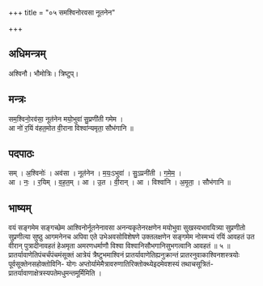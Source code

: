 +++
title = "०५ समश्विनोरवसा नूतनेन"

+++
## अधिमन्त्रम्
अश्विनौ। भौमोत्रिः। त्रिष्टुप्।

## मन्त्रः
सम॒श्विनो॒रव॑सा॒ नूत॑नेन मयो॒भुवा॑ सु॒प्रणी॑ती गमेम ।  
आ नो॑ र॒यिं व॑हत॒मोत वी॒राना विश्वा॑न्यमृता॒ सौभ॑गानि ॥

## पदपाठः
सम् । अ॒श्विनोः॑ । अव॑सा । नूत॑नेन । म॒यः॒ऽभुवा॑ । सु॒ऽप्रनी॑ती । ग॒मे॒म॒ ।  
आ । नः॒ । र॒यिम् । व॒ह॒त॒म् । आ । उ॒त । वी॒रान् । आ । विश्वा॑नि । अ॒मृ॒ता॒ । सौभ॑गानि ॥

## भाष्यम्
वयं सङ्गमेम सङ्गच्छेम आश्विनोर्नूतनेनावसा अनन्यकृतेनरक्षणेन मयोभुवा सुखस्यभावयित्र्या सुप्रणीतो सुप्रणीत्या सुष्ठु आगमनेनच अपिवा एते उभेअवसोविशेषणे उक्तलक्षणेन सङ्गमेम नोस्मभ्यं रयिं आवहतं उत वीरान् पुत्रादीनावहतं हेअमृता अमरणधर्माणौ विश्वा विश्वानिसौभगानिसुभगत्वानि आवहतं ॥ ५ ॥प्रातर्यावाणेतिपंचर्चंपंचमंसूक्तं आत्रेयं त्रैष्टुभमाश्विनं प्रातर्यावाणेतिह्यनुक्रान्तं प्रातरनुवाकाश्विनशस्त्रयोः पूर्वसूक्तेनसहोक्तोविनि- योगः अप्तोर्यामेमैत्रावरुणातिरिक्तोक्थ्येइदमेवशस्यं तथाचसूत्रितं-प्रातर्यावाणाक्षेत्रस्यपतेमधुमन्तमूर्मिमिति ।